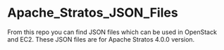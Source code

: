 Apache_Stratos_JSON_Files
=========================

From this repo you can find JSON files which can be used in OpenStack and EC2. These JSON files are for Apache Stratos 4.0.0 version.
